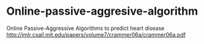 # Online-passive-aggresive-algorithm
Online Passive-Aggressive Algorithms to predict heart disease
http://jmlr.csail.mit.edu/papers/volume7/crammer06a/crammer06a.pdf
